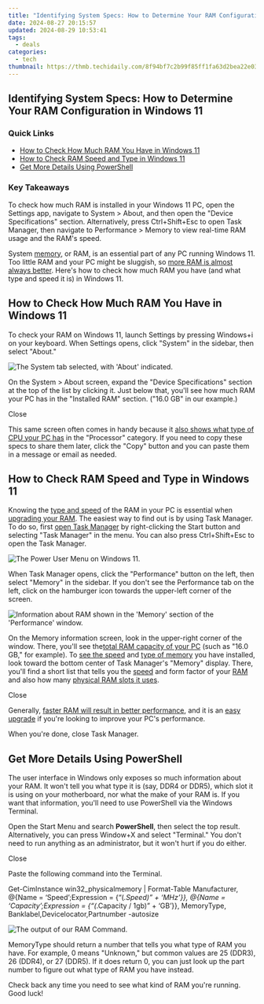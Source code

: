 ```yaml
---
title: "Identifying System Specs: How to Determine Your RAM Configuration in Windows 11"
date: 2024-08-27 20:15:57
updated: 2024-08-29 10:53:41
tags:
  - deals
categories:
  - tech
thumbnail: https://thmb.techidaily.com/8f94bf7c2b99f85ff1fa63d2bea22e03cd2a105f9c0efe0117a4ed53ffe45b35.jpg
---
```


## Identifying System Specs: How to Determine Your RAM Configuration in Windows 11

### Quick Links

* [How to Check How Much RAM You Have in Windows 11](https://review-topics.techidaily.com/possible-solutions-to-restore-deleted-contacts-from-sony-by-fonelab-android-recover-contacts/)
* [How to Check RAM Speed and Type in Windows 11](https://facebook-video-content.techidaily.com/updated-in-2024-unlock-social-potential-sharing-panoramic-content-with-facebook/)
* [Get More Details Using PowerShell](https://fox-glue.techidaily.com/new-gb-required-for-one-full-movie-hour-by-hour-for-2024/)

### Key Takeaways

 To check how much RAM is installed in your Windows 11 PC, open the Settings app, navigate to System > About, and then open the "Device Specifications" section. Alternatively, press Ctrl+Shift+Esc to open Task Manager, then navigate to Performance > Memory to view real-time RAM usage and the RAM's speed.

 System [memory](https://android-location-track.techidaily.com/in-2024-how-to-turn-off-google-location-to-stop-tracking-you-on-xiaomi-redmi-note-12r-drfone-by-drfone-virtual-android/), or RAM, is an essential part of any PC running Windows 11\. Too little RAM and your PC might be sluggish, so [more RAM is almost always better](https://tech-revival.techidaily.com/1722056013565-gpt-4-open-for-everyone-plus-still-boasts-6-exclusive-features/). Here's how to check how much RAM you have (and what type and speed it is) in Windows 11.

##  How to Check How Much RAM You Have in Windows 11

 To check your RAM on Windows 11, launch Settings by pressing Windows+i on your keyboard. When Settings opens, click "System" in the sidebar, then select "About."

![The System tab selected, with 'About' indicated.](https://static1.howtogeekimages.com/wordpress/wp-content/uploads/2024/07/click-system-go-to-about.png) 

 On the System > About screen, expand the "Device Specifications" section at the top of the list by clicking it. Just below that, you'll see how much RAM your PC has in the "Installed RAM" section. ("16.0 GB" in our example.)

Close 

 This same screen often comes in handy because it [also shows what type of CPU your PC has](https://network-issues.techidaily.com/how-to-fix-lenovo-laptop-screen-flickering-problem/) in the "Processor" category. If you need to copy these specs to share them later, click the "Copy" button and you can paste them in a message or email as needed.

##  How to Check RAM Speed and Type in Windows 11

 Knowing the [type and speed](https://win-answers.techidaily.com/expert-tips-to-overcome-bless-unleashed-performance-dips-and-elevate-your-gameplay-experience-on-pc/) of the RAM in your PC is essential when [upgrading your RAM](https://fox-that.techidaily.com/effective-solutions-restoring-sync-functionality-for-icloud-photos-on-iphone/). The easiest way to find out is by using Task Manager. To do so, first [open Task Manager](https://on-screen-recording.techidaily.com/new-top-sandbox-adventures-not-to-skip-in-2024/) by right-clicking the Start button and selecting "Task Manager" in the menu. You can also press Ctrl+Shift+Esc to open the Task Manager.

![The Power User Menu on Windows 11.](https://static1.howtogeekimages.com/wordpress/wp-content/uploads/2024/07/right-click-start-menu-task-manager.png) 

 When Task Manager opens, click the "Performance" button on the left, then select "Memory" in the sidebar. If you don't see the Performance tab on the left, click on the hamburger icon towards the upper-left corner of the screen.

![Information about RAM shown in the 'Memory' section of the 'Performance' window.](https://static1.howtogeekimages.com/wordpress/wp-content/uploads/2024/07/ram-shown-in-task-manager.png) 

 On the Memory information screen, look in the upper-right corner of the window. There, you'll see the[total RAM capacity of your PC](https://easy-unlock-android.techidaily.com/in-2024-full-guide-to-unlock-your-oppo-a1x-5g-by-drfone-android/) (such as "16.0 GB," for example). To [see the speed](https://android-location-track.techidaily.com/how-do-i-stop-someone-from-tracking-my-vivo-v27-drfone-by-drfone-virtual-android/) and [type of memory](https://win-answers.techidaily.com/expert-tips-to-overcome-bless-unleashed-performance-dips-and-elevate-your-gameplay-experience-on-pc/) you have installed, look toward the bottom center of Task Manager's "Memory" display. There, you'll find a short list that tells you the [speed](https://youtube-video-recordings.techidaily.com/in-2024-amplify-your-voice-on-youtube-mastery-through-tubebuddy/) and form factor of your [RAM](https://youtube-web.techidaily.com/ed-2024-approved-unlocking-youtube-success-top-video-strategies-to-explode-views/) and also how many [physical RAM slots it uses](https://techidaily.com/how-to-perform-hard-reset-on-samsung-galaxy-a24-drfone-by-drfone-reset-android-reset-android/).

Close 

 Generally, [faster RAM will result in better performance](https://youtube-video-recordings.techidaily.com/in-2024-amplify-your-voice-on-youtube-mastery-through-tubebuddy/), and it is an [easy upgrade](https://fox-that.techidaily.com/effective-solutions-restoring-sync-functionality-for-icloud-photos-on-iphone/) if you're looking to improve your PC's performance.

 When you're done, close Task Manager.

##  Get More Details Using PowerShell

 The user interface in Windows only exposes so much information about your RAM. It won't tell you what type it is (say, DDR4 or DDR5), which slot it is using on your motherboard, nor what the make of your RAM is. If you want that information, you'll need to use PowerShell via the Windows Terminal.

 Open the Start Menu and search **PowerShell**, then select the top result. Alternatively, you can press Window+X and select "Terminal." You don't need to run anything as an administrator, but it won't hurt if you do either.

Close 

 Paste the following command into the Terminal.

Get-CimInstance win32_physicalmemory | Format-Table Manufacturer, @{Name = ‘Speed’;Expression = {“$($_.Speed)” + ‘MHz’}}, @{Name = ‘Capacity’;Expression = {“$($_.Capacity / 1gb)” + ‘GB’}}, MemoryType, Banklabel,Devicelocator,Partnumber -autosize

![The output of our RAM Command.](https://static1.howtogeekimages.com/wordpress/wp-content/uploads/2024/07/output-of-command.png) 

 MemoryType should return a number that tells you what type of RAM you have. For example, 0 means "Unknown," but common values are 25 (DDR3), 26 (DDR4), or 27 (DDR5). If it does return 0, you can just look up the part number to figure out what type of RAM you have instead.

 Check back any time you need to see what kind of RAM you're running. Good luck!

<ins class="adsbygoogle"
     style="display:block"
     data-ad-format="autorelaxed"
     data-ad-client="ca-pub-7571918770474297"
     data-ad-slot="1223367746"></ins>



<ins class="adsbygoogle"
     style="display:block"
     data-ad-client="ca-pub-7571918770474297"
     data-ad-slot="8358498916"
     data-ad-format="auto"
     data-full-width-responsive="true"></ins>
